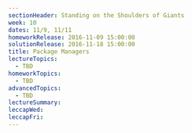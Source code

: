 ```yaml
---
sectionHeader: Standing on the Shoulders of Giants
week: 10
dates: 11/9, 11/11
homeworkRelease: 2016-11-09 15:00:00
solutionRelease: 2016-11-18 15:00:00
title: Package Managers
lectureTopics:
  - TBD
homeworkTopics:
  - TBD
advancedTopics:
  - TBD
lectureSummary:
leccapWed:
leccapFri:
---
```


